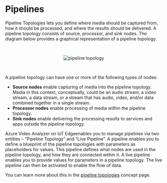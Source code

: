 # Pipelines

Pipeline Topologies lets you define where media should be captured from, how it should be processed, and where the results should be delivered. A pipeline topology consists of source, processor, and sink nodes. The diagram below provides a graphical representation of a pipeline topology.  

<br>
<p align="center">
  <img src="./images/pipeline.png" title="pipeline topology"/>
</p>
<br>

A pipeline topology can have one or more of the following types of nodes:

* **Source nodes** enable capturing of media into the pipeline topology. Media in this context, conceptually, could be an audio stream, a video stream, a data stream, or a stream that has audio, video, and/or data combined together in a single stream.
* **Processor nodes** enable processing of media within the pipeline topology.
* **Sink nodes** enable delivering the processing results to services and apps outside the pipeline topology.

Azure Video Analyzer on IoT Edgeenables you to manage pipelines via two entities – “Pipeline Topology” and “Live Pipeline”. A pipeline enables you to define a blueprint of the pipeline topologies with parameters as placeholders for values. This pipeline defines what nodes are used in the pipeline topology, and how they are connected within it. A live pipeline enables you to provide values for parameters in a pipeline topology. The live pipeline can then be activated to enable the flow of data.

You can learn more about this in the [pipeline topologies](https://docs.microsoft.com/azure/media-services/live-video-analytics-edge/media-graph-concept) concept page.

